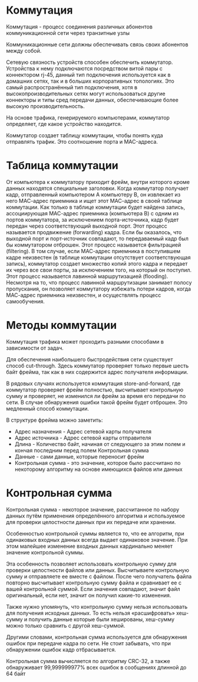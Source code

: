 # Коммутация

Коммутация - процесс соединения различных абонентов коммуникационной сети через транзитные узлы

Коммуникационные сети должны обеспечивать связь своих абонентов между собой.

Сетевую связность устройств способен обеспечить коммутатор. Устройства к нему подключаются посредством витой пары с коннектором rj-45, данный тип подключения используется как в домашних сетях, так и в больших корпоративных топологиях. Это самый распространённый тип подключения, хотя в высокопроизводительных сетях могут использоваться другие коннекторы и типы сред передачи данных, обеспечивающие более высокую производительность.

На основе трафика, генерируемого компьютерами, коммутатор определяет, где какое устройство находится.

Коммутатор создает таблицу коммутации, чтобы понять куда отправлять трафик. Это соотношение порта и MAC-адреса.

# Таблица коммутации

От компьютера к коммутатору приходит фрейм, внутри которого кроме данных находятся специальные заголовки. Когда коммутатор получает кадр, отправленный компьютером А компьютеру В, он извлекает из него МАС-адрес приемника и ищет этот МАС-адрес в своей таблице коммутации. Как только в таблице коммутации будет найдена запись, ассоциирующая МАС-адрес приемника (компьютера В) с одним из портов коммутатора, за исключением порта-источника, кадр будет передан через соответствующий выходной порт. Этот процесс называется продвижение (forwarding) кадра. Если бы оказалось, что выходной порт и порт-источник совпадают, то передаваемый кадр был бы коммутатором отброшен. Этот процесс называется фильтрацией (filtering). В том случае, если МАС-адрес приемника в поступившем кадре неизвестен (в таблице коммутации отсутствует соответствующая запись), коммутатор создает множество копий этого кадра и передает их через все свои порты, за исключением того, на который он поступил. Этот процесс называется лавинной маршрутизацией (flooding). Несмотря на то, что процесс лавинной маршрутизации занимает полосу пропускания, он позволяет коммутатору избежать потери кадров, когда МАС-адрес приемника неизвестен, и осуществлять процесс самообучения.

# Методы коммутации

Коммутация трафика может проходить разными способами в зависимости от задач.

Для обеспечения наибольшего быстродействия сети существует способ cut-through. Здесь коммутатор проверяет только первые шесть байт фрейма, так как в них содержится адрес получателя информации.

В рядовых случаях используется коммутация store-and-forward, где коммутатор проверяет фрейм полностью, высчитывает контрольную сумму и проверяет, не изменился ли фрейм за время его передачи по сети. В случае обнаружения ошибки такой фрейм будет отброшен. Это медленный способ коммутации.

В структуре фрейма можно заметить:
- Адрес назначения - Адрес сетевой карты получателя
- Адрес источника - Адрес сетевой карты отправителя
- Длина - Количество байт, начиная от следующего за этим полем и кончая последним перед полем Контрольная сумма
- Данные - сами данные, которые переносит фрейм
- Контрольная сумма - это значение, которое было рассчитано по некоторому алгоритму на основе имеющихся файлов или данных

# Контрольная сумма

Контрольная сумма - некоторое значение, рассчитанное по набору данных путём применения определённого алгоритма и используемое для проверки целостности данных при их передаче или хранении.

Особенностью контрольной суммы является то, что ее алгоритм, при одинаковых входных данных всегда выдает одинаковое значение. При этом малейшее изменение входных данных кардинально меняет значение контрольной суммы.

Эта особенность позволяет использовать контрольную сумму для проверки целостности файлов или данных. Высчитываете контрольную сумму и отправляете ее вместе с файлом. После чего получатель файла повторно высчитывает контрольную сумму файла и сравнивает ее с вашей контрольной суммой. Если значения совпадают, значит файл оригинальный, если нет, значит он получил какие-то изменения.

Также нужно упомянуть, что контрольную сумму нельзя использовать для получения исходных данных. То есть нельзя «расшифровать» хеш-сумму и получить данные которые были хешированы, хеш-сумму можно только сравнить с другой хеш-суммой.

Другими словами, контрольная сумма используется для обнаружения ошибок при передаче кадра по сети. Не стоит забывать, что при обнаружении ошибок кадр отбрасывается.

Контрольная сумма вычисляется по алгоритму CRC-32, а также обнаруживает 99,999999977% всех ошибок в сообщениях длинной до 64 байт

